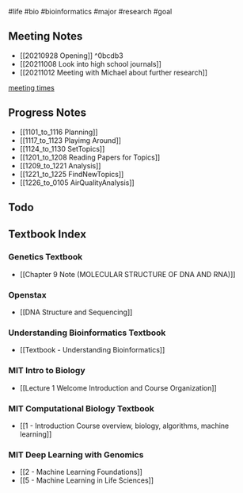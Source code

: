 #life #bio #bioinformatics #major #research #goal 

## Meeting Notes
- [[20210928 Opening]] ^0bcdb3
- [[20211008 Look into high school journals]]
- [[20211012 Meeting with Michael about further research]]

[meeting times](https://docs.google.com/spreadsheets/d/1LP7iReCgUX04sFIZl7Jh3l_JwyVIyS4HfVcJXRDgWfE/edit?usp=sharing)


## Progress Notes
- [[1101_to_1116 Planning]]
- [[1117_to_1123 Playimg Around]]
- [[1124_to_1130 SetTopics]]
- [[1201_to_1208 Reading Papers for Topics]]
- [[1209_to_1221 Analysis]]
- [[1221_to_1225 FindNewTopics]]
- [[1226_to_0105 AirQualityAnalysis]]

## Todo

## Textbook Index
### Genetics Textbook
- [[Chapter 9 Note (MOLECULAR STRUCTURE OF DNA AND RNA)]]
### Openstax 
- [[DNA Structure and Sequencing]]

### Understanding Bioinformatics Textbook
- [[Textbook - Understanding Bioinformatics]]

### MIT Intro to Biology
- [[Lecture 1 Welcome Introduction and Course Organization]]

### MIT Computational Biology Textbook
- [[1 - Introduction Course overview, biology, algorithms, machine learning]]

### MIT Deep Learning with Genomics
- [[2 - Machine Learning Foundations]]
- [[5 - Machine Learning in Life Sciences]]



